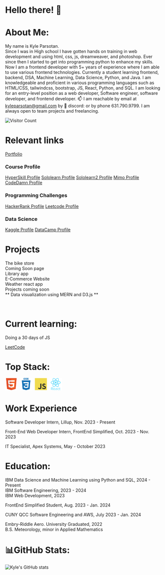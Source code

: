 
# Hello there! 👋

# About Me:
My name is Kyle Parsotan.
<br />
Since I was in High school I have gotten hands on training in web development and using html, css, js, dreamweaver, and photoshop. Ever since then I started to get into programming python to enhance my skills. Now I am a frontend developer with 5+ years of experience where I am able to use various frontend technologies. Currently a student learning frontend, backend, DSA, Machine Learning, Data Science, Python, and Java. I am knowledgeable and proficient in various programming languages such as HTML/CSS, tailwindcss, bootstrap, JS, React, Python, and SQL. I am looking for an entry-level position as a web developer, Software engineer, software developer, and frontend developer. 📫 I am reachable by email at kyleparsotan@gmail.com by 👯 discord: or by phone 631.790.9799. I am always open to team projects and freelancing.

![Visitor Count](https://profile-counter.glitch.me/{Kyl67899}/count.svg)

# Relevant links
<a href="https://kyleparsotanportfolio.vercel.app">Portfolio</a>

### Course Profile
<a href="https://hyperskill.org/profile/612221581">HyperSkill Profile</a>
<a href="https://www.sololearn.com/">Sololearn Profile</a>
<a href="https://www.sololearn.com/">Sololearn2 Profile</a>
<a href="https://www.mimo.com/">Mimo Profile</a>
<a href="https://www.codedamn.com/">CodeDamn Profile</a>

### Programming Challenges
<a href="https://www.hackerrank.com/profile/kyleparsotan">HackerRank Profile</a>
<a href="https://leetcode.com/kyleparsotan/">Leetcode Profile</a>

### Data Science
<a href="https://www.kaggle.com/">Kaggle Profile</a>
<a href="https://www.datacamp.com/">DataCamp Profile</a>

# Projects
The bike store
<br />
Coming Soon page
<br />
Library app
<br />
E-Commerce Website
<br />
Weather react app
<br />
Projects coming soon
<br />
** Data visualization using MERN and D3.js **
<br />
<!--- ** Data Visualization using D3.js ** --->
<br />
<!--- ** Weather Data Visualization using D3.js and Machine Learning ** -->

# Current learning:
Doing a 30 days of JS

<a href="https://leetcode.com/kyleparsotan/">LeetCode<a/>

# Top Stack:
<!--- [![Top Langs](https://github-readme-stats.vercel.app/api/top-langs/?username=Kyl67899&layout=compact&theme=vision-friendly-dark)](https://github.com/anuraghazra/github-readme-stats) --->

<div>
  <img src="https://github.com/devicons/devicon/blob/master/icons/html5/html5-original.svg" title="HTML5" alt="HTML" width="40" height="40" />&nbsp;
  <img src="https://github.com/devicons/devicon/blob/master/icons/css3/css3-plain-wordmark.svg"  title="CSS3" alt="CSS" width="40" height="40"/>&nbsp;
  <img src="https://github.com/devicons/devicon/blob/master/icons/javascript/javascript-original.svg" title="JavaScript" alt="JavaScript" width="40" height="40"/>&nbsp;
  <img src="https://github.com/devicons/devicon/blob/master/icons/react/react-original-wordmark.svg" title="React" alt="React" width="40" height="40"/>&nbsp;
</div>

# Work Experience

Software Developer Intern, Lillup, Nov. 2023 - Present

Front-End Web Developer Intern, FrontEnd Simplified, Oct. 2023 - Nov. 2023
<br />

IT Specialist, Apex Systems, May - October 2023

# Education:
IBM Data Science and Machine Learning using Python and SQL, 2024 - Present
<br />
IBM Software Engineering, 2023 - 2024
<br />
IBM Web Development, 2023

FrontEnd Simplified Student, Aug. 2023 - Jan. 2024

CUNY QCC Software Engineering and AWS, July 2023 - Jan. 2024

Embry-Riddle Aero. University Graduated, 2022
<br />
B.S. Meteorology, minor in Applied Mathematics

# 📊GitHub Stats:
<!--- [![GitHub Streak](http://github-readme-streak-stats.herokuapp.com?user=Kyl67899)](https://git.io/streak-stats) --->
![Kyle's GitHub stats](https://github-readme-stats.vercel.app/api?username=Kyl67899&show_icons=true)
